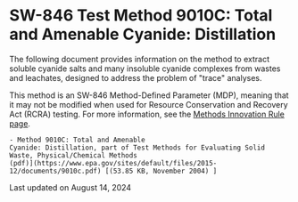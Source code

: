 
# SW-846 Test Method 9010C: Total and Amenable Cyanide: Distillation  


The following document provides information on the method to extract
soluble cyanide salts and many insoluble cyanide complexes from wastes
and leachates, designed to address the problem of "trace" analyses.

This method is an SW-846 Method-Defined Parameter (MDP), meaning that it
may not be modified when used for Resource Conservation and Recovery Act
(RCRA) testing. For more information, see the [Methods Innovation Rule
page](/hw-sw846/final-rule-methods-innovation-rule).

    - Method 9010C: Total and Amenable
    Cyanide: Distillation, part of Test Methods for Evaluating Solid
    Waste, Physical/Chemical Methods
    (pdf)](https://www.epa.gov/sites/default/files/2015-12/documents/9010c.pdf) [(53.85 KB, November 2004) ] 

Last updated on August 14, 2024

